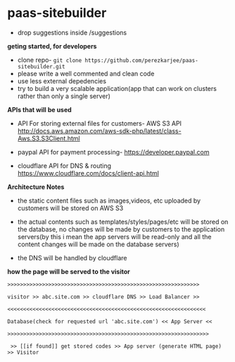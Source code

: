 paas-sitebuilder
================


- drop suggestions inside /suggestions


**geting started, for developers**

- clone repo- ``` git clone https://github.com/perezkarjee/paas-sitebuilder.git ```
- please write a well commented and clean code
- use less external depedencies
- try to build a very scalable application(app that can work on clusters rather than only a single server)

**APIs that will be used**
- API For storing external files for customers- AWS S3 API http://docs.aws.amazon.com/aws-sdk-php/latest/class-Aws.S3.S3Client.html


- paypal API for payment processing- https://developer.paypal.com

- cloudflare API for DNS & routing https://www.cloudflare.com/docs/client-api.html


**Architecture Notes**
- the static content files such as images,videos, etc uploaded by customers will be stored on AWS S3
 
- the actual contents such as templates/styles/pages/etc will be stored on the database, no changes will be made by
 customers to the application servers(by this i mean the app servers will be read-only and all the content changes will be made on the database servers)

- the DNS will be handled by cloudflare


**how the page will be served to the visitor**

 ```>>>>>>>>>>>>>>>>>>>>>>>>>>>>>>>>>>>>>>>>>>>>>>>>>>>>>>>>>>>>>  ```

  ``` visitor >> abc.site.com >> cloudflare DNS >> Load Balancer >>  ```
  
  ```<<<<<<<<<<<<<<<<<<<<<<<<<<<<<<<<<<<<<<<<<<<<<<<<<<<<<<<<<<<<<<<  ```

  ``` Database(check for requested url 'abc.site.com') << App Server << ```

 ``` >>>>>>>>>>>>>>>>>>>>>>>>>>>>>>>>>>>>>>>>>>>>>>>>>>>>>>>>>>>>>>>>  ```

 ``` >> [[if found]] get stored codes >> App server (generate HTML page) >> Visitor```
